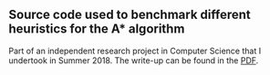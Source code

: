 ## Source code used to benchmark different heuristics for the A* algorithm
Part of an independent research project in Computer Science that I undertook in Summer 2018. The write-up can be found in the [PDF](Visualization.py).
